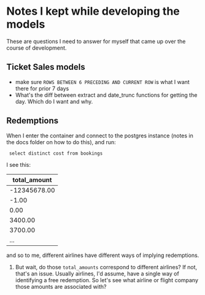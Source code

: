# Notes I kept while developing the models
These are questions I need to answer for myself that came up over the course of development.

## Ticket Sales models
- make sure `ROWS BETWEEN 6 PRECEDING AND CURRENT ROW` is what I want there for prior 7 days
- What's the diff between extract and date_trunc functions for getting the day. Which do I want and why.

## Redemptions
When I enter the container and connect to the postgres instance (notes in the docs folder on how to do this), and run:
```postgresql
 select distinct cost from bookings
```

I see this:

| total_amount | 
|--------------| 
| -12345678.00 |
| -1.00        |
| 0.00         |
| 3400.00      |
| 3700.00      |
| ... |

and so to me, different airlines have different ways of implying redemptions.

1. But wait, do those `total_amounts` correspond to different airlines? If not, that's an issue. Usually airlines, I'd assume, have a single way of identifying a free redemption. So let's see what airline or flight company those amounts are associated with?
